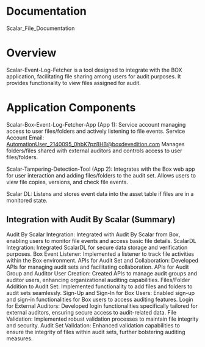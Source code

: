 # Documentation
Scalar_File_Documentation
# Overview
Scalar-Event-Log-Fetcher is a tool designed to integrate with the BOX application, facilitating file sharing among users for audit purposes. It provides functionality to view files assigned for audit.
# Application Components
Scalar-Box-Event-Log-Fetcher-App (App 1):
Service account managing access to user files/folders and actively listening to file events.
Service Account Email: AutomationUser_2140095_0hbK7pz8HB@boxdevedition.com
Manages folders/files shared with external auditors and controls access to user files/folders.

Scalar-Tampering-Detection-Tool (App 2):
Integrates with the Box web app for user interaction and adding files/folders to the audit set.
Allows users to view file copies, versions, and check file events.

Scalar DL:
Listens and stores event data into the asset table if files are in a monitored state.

##  Integration with Audit By Scalar (Summary)
Audit By Scalar Integration: Integrated with Audit By Scalar from Box, enabling users to monitor file events and access basic file details.
ScalarDL Integration: Integrated ScalarDL for secure data storage and verification purposes.
Box Event Listener: Implemented a listener to track file activities within the Box environment.
APIs for Audit Set and Collaboration: Developed APIs for managing audit sets and facilitating collaboration.
APIs for Audit Group and Auditor User Creation: Created APIs to manage audit groups and auditor users, enhancing organizational auditing capabilities.
Files/Folder Addition to Audit Set: Implemented functionality to add files and folders to audit sets seamlessly.
Sign-Up and Sign-In for Box Users: Enabled sign-up and sign-in functionalities for Box users to access auditing features.
Login for External Auditors: Developed login functionalities specifically tailored for external auditors, ensuring secure access to audit-related data.
File Validation: Implemented robust validation processes to maintain file integrity and security.
Audit Set Validation: Enhanced validation capabilities to ensure the integrity of files within audit sets, further bolstering auditing measures.

